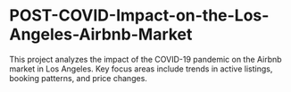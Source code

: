 # POST-COVID-Impact-on-the-Los-Angeles-Airbnb-Market
This project analyzes the impact of the COVID-19 pandemic on the Airbnb market in Los Angeles. Key focus areas include trends in active listings, booking patterns, and price changes.
